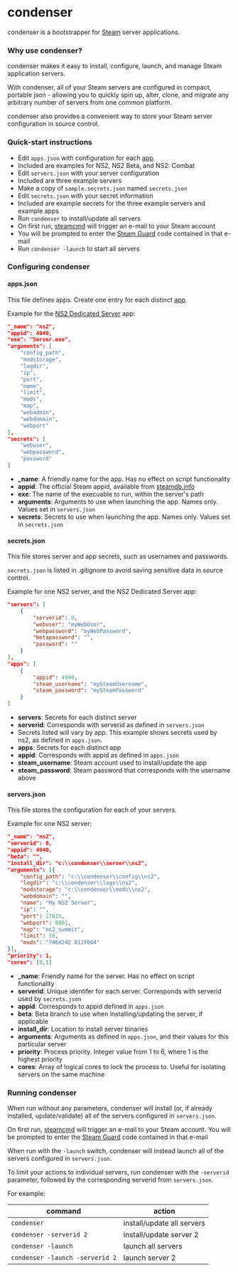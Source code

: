 # condenser #

condenser is a bootstrapper for [Steam](http://www.steampowered.com/) server applications.

### Why use condenser? ###

condenser makes it easy to install, configure, launch, and manage Steam application servers.

With condenser, all of your Steam servers are configured in compact, portable json - allowing you to quickly spin up, alter, clone, and migrate any arbitrary number of servers from one common platform.

condenser also provides a convenient way to store your Steam server configuration in source control.

### Quick-start instructions ###

* Edit `apps.json` with configuration for each [app](https://steamdb.info/apps/).
 * Included are examples for NS2, NS2 Beta, and NS2: Combat
* Edit `servers.json` with your server configuration
 * Included are three example servers
* Make a copy of `sample.secrets.json` named `secrets.json`
* Edit `secrets.json` with your secret information
 * Included are example secrets for the three example servers and example apps
* Run `condenser` to install/update all servers
 * On first run, [steamcmd](https://developer.valvesoftware.com/wiki/SteamCMD) will trigger an e-mail to your Steam account
 * You will be prompted to enter the [Steam Guard](https://support.steampowered.com/kb_article.php?ref=4020-ALZM-5519) code contained in that e-mail
* Run `condenser -launch` to start all servers

### Configuring condenser ###

#### apps.json ####

This file defines apps. Create one entry for each distinct [app](https://steamdb.info/apps/).

Example for the [NS2 Dedicated Server](http://wiki.unknownworlds.com/ns2/Dedicated_Server#Server_Configuration) app:

``` json
"_name": "ns2",
"appid": 4940,
"exe": "Server.exe",
"arguments": [
	"config_path",
	"modstorage",
	"logdir",
	"ip",
	"port",
	"name",
	"limit",
	"mods",
	"map",
	"webadmin",
	"webdomain",
	"webport"
],
"secrets": [
	"webuser",
	"webpassword",
	"password"
]
```

* **_name**: A friendly name for the app. Has no effect on script functionality
* **appid**: The official Steam appid, available from [steamdb.info](https://steamdb.info/apps/)
* **exe**: The name of the execuable to run, within the server's path
* **arguments**: Arguments to use when launching the app. Names only. Values set in `servers.json`
* **secrets**: Secrets to use when launching the app. Names only. Values set in `secrets.json`

#### secrets.json ####

This file stores server and app secrets, such as usernames and passwords.

`secrets.json` is listed in .gitignore to avoid saving sensitive data in source control.

Example for one NS2 server, and the NS2 Dedicated Server app:

``` json
"servers": [
    {
        "serverid": 0,
        "webuser": "myWebUser",
        "webpassword": "myWebPassword",
        "betapassword": "",
        "password": ""
    }
],
"apps": [
    {
        "appid": 4940,
        "steam_username": "mySteamUsername",
        "steam_password": "mySteamPassword"
    }
]
```

* **servers**: Secrets for each distinct server
 * **serverid**: Corresponds with serverid as defined in `servers.json`
 * Secrets listed will vary by app. This example shows secrets used by ns2, as defined in `apps.json`.
* **apps**: Secrets for each distinct app
 * **appid**: Corresponds with appid as defined in `apps.json`
 * **steam_username**: Steam account used to install/update the app
 * **steam_password**: Steam password that corresponds with the username above

#### servers.json ####

This file stores the configuration for each of your servers.

Example for one NS2 server:

``` json
"_name": "ns2",
"serverid": 0,
"appid": 4940,
"beta": "",
"install_dir": "c:\\condenser\\server\\ns2",
"arguments": [{
	"config_path": "c:\\condenser\\config\\ns2",
	"logdir": "c:\\condenser\\logs\\ns2",
	"modstorage": "c:\\condenser\\mods\\ns2",
	"webdomain": "",
	"name": "My NS2 Server",
	"ip": "",
	"port": 27015,
	"webport": 8081,
	"map": "ns2_summit",
	"limit": 16,
	"mods": "706d242 812f004"
}],
"priority": 1,
"cores": [0,1]
```

* **_name**: Friendly name for the server. Has no effect on script functionality
* **serverid**: Unique identifer for each server. Corresponds with serverid used by `secrets.json`
* **appid**: Corresponds to appid defined in `apps.json`
* **beta**: Beta branch to use when installing/updating the server, if applicable
* **install_dir**: Location to install server binaries
* **arguments**: Arguments as defined in `apps.json`, and their values for this particular server
* **priority**: Process priority. Integer value from 1 to 6, where 1 is the highest priority
* **cores**: Array of logical cores to lock the process to. Useful for isolating servers on the same machine

### Running condenser ###

When run without any parameters, condenser will install (or, if already installed, update/validate) all of the servers configured in `servers.json`.

On first run, [steamcmd](https://developer.valvesoftware.com/wiki/SteamCMD) will trigger an e-mail to your Steam account.
You will be prompted to enter the [Steam Guard](https://support.steampowered.com/kb_article.php?ref=4020-ALZM-5519) code contained in that e-mail

When run with the `-launch` switch, condenser will instead launch all of the servers configured in `servers.json`.

To limit your actions to individual servers, run condenser with the `-serverid` parameter, followed by the corresponding serverid from `servers.json`.

For example:

| command                         | action                     |
|---------------------------------|----------------------------|
| `condenser`                     | install/update all servers |
| `condenser -serverid 2`         | install/update server 2    |
| `condenser -launch`             | launch all servers         |
| `condenser -launch -serverid 2` | launch server 2            |
